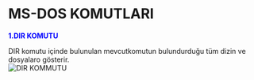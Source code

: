 #  MS-DOS KOMUTLARI

__<span style="color:blue">1.DIR KOMUTU__  

DIR komutu içinde bulunulan mevcutkomutun bulundurduğu tüm dizin ve dosyalaro gösterir.  
![DIR KOMMUTU](https://drive.google.com/file/d/1h92bQ1Jhbt28NLsqKMwg4IfrKfX1VeyA/view?usp=sharing)
